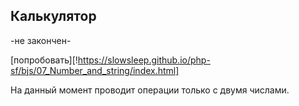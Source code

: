 ## Калькулятор

-не закончен-

[попробовать][!https://slowsleep.github.io/php-sf/bjs/07_Number_and_string/index.html]

На данный момент проводит операции только с двумя числами.

